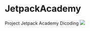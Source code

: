 # JetpackAcademy
Project Jetpack Academy Dicoding
![](https://github.com/dikisiswanto/JetpackAcademy/workflows/.github/workflows/gradle.yml/badge.svg)
